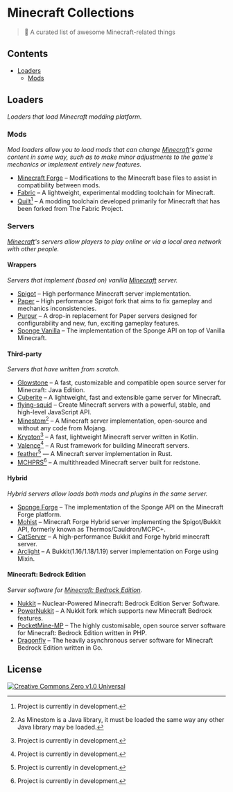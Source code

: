 # Minecraft Collections

> 📝 A curated list of awesome Minecraft-related things

## Contents

* [Loaders](#loaders)
    * [Mods](#mods)

## Loaders

_Loaders that load Minecraft modding platform._

### Mods

_Mod loaders allow you to load mods that can change [Minecraft][minecraft]'s game content in some way, such as to make
minor adjustments to the game's mechanics or implement entirely new features._

- [Minecraft Forge](https://github.com/MinecraftForge/MinecraftForge) – Modifications to the Minecraft base files to
  assist in compatibility between mods.
- [Fabric](https://fabricmc.net/) – A lightweight, experimental modding toolchain for Minecraft.
- [Quilt](https://quiltmc.org/)[^wip] – A modding toolchain developed primarily for Minecraft that has been forked from
  The Fabric Project.

### Servers

_[Minecraft][minecraft]'s servers allow players to play online or via a local area network with other people._

#### Wrappers

_Servers that implement (based on) vanilla [Minecraft][minecraft] server._

- [Spigot](https://www.spigotmc.org/) – High performance Minecraft server implementation.
- [Paper](https://papermc.io/) – High performance Spigot fork that aims to fix gameplay and mechanics inconsistencies.
- [Purpur](https://purpurmc.org/) – A drop-in replacement for Paper servers designed for configurability and new, fun,
  exciting gameplay features.
- [Sponge Vanilla](https://spongepowered.org/) – The implementation of the Sponge API on top of Vanilla Minecraft.

#### Third-party

_Servers that have written from scratch._

- [Glowstone](https://glowstone.net/) – A fast, customizable and compatible open source server for Minecraft: Java
  Edition.
- [Cuberite](https://cuberite.org/) – A lightweight, fast and extensible game server for Minecraft.
- [flying-squid](https://flying-squid.prismarine.js.org/) – Create Minecraft servers with a powerful, stable, and
  high-level JavaScript API.
- [Minestom](https://minestom.net/)[^2] – A Minecraft server implementation, open-source and without any code from
  Mojang.
- [Krypton](https://kryptonmc.org/)[^wip] – A fast, lightweight Minecraft server written in Kotlin.
- [Valence](https://github.com/valence-rs/valence)[^wip] – A Rust framework for building Minecraft servers.
- [feather](https://github.com/feather-rs/feather)[^wip] — A Minecraft server implementation in Rust.
- [MCHPRS](https://github.com/MCHPR/MCHPRS)[^wip] – A multithreaded Minecraft server built for redstone.

#### Hybrid

_Hybrid servers allow loads both mods and plugins in the same server._

- [Sponge Forge](https://spongepowered.org/) – The implementation of the Sponge API on the Minecraft Forge platform.
- [Mohist](https://www.mohistmc.com/) – Minecraft Forge Hybrid server implementing the Spigot/Bukkit API, formerly known
  as Thermos/Cauldron/MCPC+.
- [CatServer](https://catmc.org/) – A high-performance Bukkit and Forge hybrid minecraft server.
- [Arclight](https://github.com/IzzelAliz/Arclight) – A Bukkit(1.16/1.18/1.19) server implementation on Forge using
  Mixin.

#### Minecraft: Bedrock Edition

_Server software for [Minecraft: Bedrock Edition][mcbe]._

- [Nukkit](https://cloudburstmc.org/) – Nuclear-Powered Minecraft: Bedrock Edition Server Software.
- [PowerNukkit](https://powernukkit.org/) – A Nukkit fork which supports new Minecraft Bedrock features.
- [PocketMine-MP](https://pmmp.io/) – The highly customisable, open source server software for Minecraft: Bedrock
  Edition written in PHP.
- [Dragonfly](https://github.com/df-mc/dragonfly) – The heavily asynchronous server software for Minecraft Bedrock
  Edition written in Go.

## License

[![Creative Commons Zero v1.0 Universal][cc-zero-badge]][repo-license]

<!-- SECTION: FOOTNOTES -->

[^wip]: Project is currently in development.

[^2]: As Minestom is a Java library, it must be loaded the same way any other Java library may be loaded.

<!-- SECTION: DECLARATIONS -->

<!-- MEDIA SOURCES -->

[cc-zero-badge]: http://mirrors.creativecommons.org/presskit/buttons/88x31/svg/cc-zero.svg "CC0 1.0 Universal"

<!-- LINKS -->

[repo-license]: https://github.com/GrassMC/minecraft-collections/blob/main/LICENSE

[minecraft]: https://minecraft.net/

[mcbe]: https://minecraft.fandom.com/wiki/Bedrock_Edition
